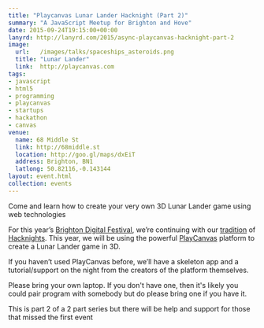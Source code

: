 ```yaml
---
title: "Playcanvas Lunar Lander Hacknight (Part 2)"
summary: "A JavaScript Meetup for Brighton and Hove"
date: 2015-09-24T19:15:00+00:00
lanyrd: http://lanyrd.com/2015/async-playcanvas-hacknight-part-2
image:
  url:   /images/talks/spaceships_asteroids.png
  title: "Lunar Lander"
  link:  http://playcanvas.com
tags:
- javascript
- html5
- programming
- playcanvas
- startups
- hackathon
- canvas
venue:
  name: 68 Middle St
  link: http://68middle.st
  location: http://goo.gl/maps/dxEiT
  address: Brighton, BN1
  latlong: 50.82116,-0.143144
layout: event.html
collection: events
---
```


Come and learn how to create your very own 3D Lunar Lander game using web technologies

For this year’s [Brighton Digital Festival][bdf], we’re continuing with our [tradition][robocode] of [Hacknights][jungle]. This year, we will be using the powerful [PlayCanvas][playcanvas] platform to create a Lunar Lander game in 3D.

If you haven’t used PlayCanvas before, we’ll have a skeleton app and a tutorial/support on the night from the creators of the platform themselves.

Please bring your own laptop. If you don't have one, then it's likely you could pair program with somebody but do please bring one if you have it.

This is part 2 of a 2 part series but there will be help and support for those that missed the first event

[bdf]: http://brightondigitalfestival.co.uk/
[robocode]: https://asyncjs.com/robocode-hackathon-part-1/
[jungle]: https://asyncjs.com/jungle/
[playcanvas]: http://playcanvas.com
[brandwatch]: https://www.brandwatch.com/careers/
